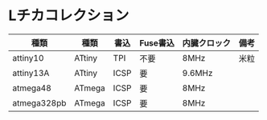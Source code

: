 # Lチカコレクション

種類        | 種類     | 書込 | Fuse書込 | 内臓クロック | 備考
------------|----------|------|----------|--------------|-------
attiny10    | ATtiny   | TPI  | 不要     | 8MHz         | 米粒 
attiny13A   | ATtiny   | ICSP | 要       | 9.6MHz       | 
atmega48    | ATmega   | ICSP | 要       | 8MHz         |
atmega328pb | ATmega   | ICSP | 要       | 8MHz         |

